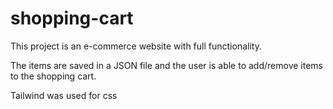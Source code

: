 # shopping-cart

This project is an e-commerce website with full functionality.

The items are saved in a JSON file and the user is able to add/remove items to the shopping cart.

Tailwind was used for css
